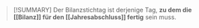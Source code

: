 >[!SUMMARY]
>Der Bilanzstichtag ist derjenige Tag, **zu dem die [[Bilanz]] für den [[Jahresabschluss]] fertig** sein muss.

